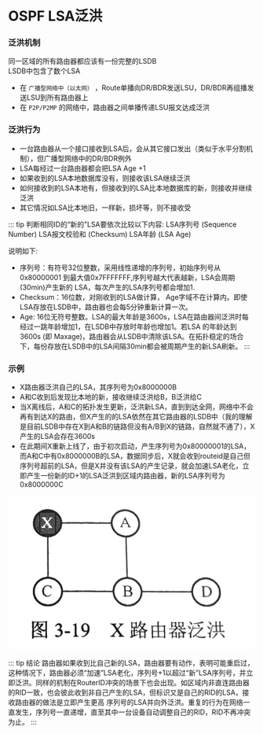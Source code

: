 # OSPF LSA泛洪

### 泛洪机制
同一区域的所有路由器都应该有一份完整的LSDB  
LSDB中包含了数个LSA  
- 在 <code>广播型网络中（以太网）</code> ，Route单播向DR/BDR发送LSU，DR/BDR再组播发送LSU到所有路由器上
- 在 <code>P2P/P2MP</code> 的网络中，路由器之间单播传递LSU报文达成泛洪  

### 泛洪行为
- 一台路由器从一个接口接收到LSA后，会从其它接口发出（类似于水平分割机制），但广播型网络中的DR/BDR例外  
- LSA每经过一台路由器都会把LSA Age +1  
- 如果收到的LSA本地数据库没有，则接收该LSA继续泛洪   
- 如何接收到的LSA本地有，但接收到的LSA比本地数据库的新，则接收并继续泛洪  
- 其它情况如LSA比本地旧，一样新，损坏等，则不接收受  

::: tip 判断相同ID的“新的”LSA要依次比较以下内容:
LSA序列号 (Sequence Number)
LSA报文校验和 (Checksum)
LSA年龄 (LSA Age)

说明如下:
- 序列号：有符号32位整数，采用线性递增的序列号，初始序列号从0x80000001 到最大值0x7FFFFFFF,序列号越大代表越新，LSA会周期(30min)产生新的 LSA，每次产生的LSA序列号都会增加1.
- Checksum：16位数，对刚收到的LSA做计算， Age字域不在计算内。即使LSA存放在LSDB中，路由器也会每5分钟重新计算一次。
- Age: 16位无符号整数。LSA的最大年龄是3600s，LSA在路由器间泛洪时每经过一跳年龄增加1，在LSDB中存放时年龄也增加1。若LSA 的年龄达到3600s (即 Maxage)，路由器会从LSDB中清除该LSA。在拓扑稳定的场合下，每份存放在LSDB中的LSA间隔30min都会被周期产生的新LSA刷新。
:::

### 示例
- X路由器泛洪自己的LSA，其序列号为0x8000000B  
- A和C收到后发现比本地的新，接收继续泛洪给B，B泛洪给C  
- 当X离线后，A和C的拓扑发生更新，泛洪新LSA，直到到达全网，网络中不会再有到达X的路由，但X产生的的LSA依然在其它路由器的LSDB中（我的理解是目前LSDB中存在X到A和B的链路但没有A/B到X的链路，自然就不通了），X产生的LSA会存在3600s    
- 在此期间X重新上线了，由于初次启动，产生序列号为0x80000001的LSA，而A和C中有0x8000000B的LSA，数据同步后，X就会收到routeid是自己但序列号超前的LSA，但是X并没有该LSA的产生记录，就会加速LSA老化，立即产生一份新的ID+1的LSA泛洪到区域内路由器，新的LSA序列号为0x8000000C

![Alt text](../../img/IMG_20231102_214230.jpg)

::: tip 结论
路由器如果收到比自己新的LSA，路由器要有动作，表明可能重启过，这种情况下，路由器必须“加速”LSA老化，序列号+1以超过“新”LSA序列号，并立即泛洪。同样的机制在RouterID冲突的场景下也会出现。如区域内非直连路由器的RID一致，也会彼此收到非自己产生的LSA，但标识又是自己的RID的LSA，接收路由器的做法是立即产生更高 序列号的LSA并向外泛洪。重复的行为在网络一直发生，序列号一直递增，直至其中一台设备自动调整自己的RID，RID不再冲突为止。
:::